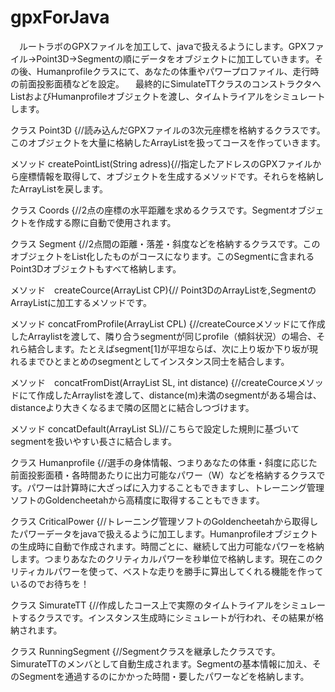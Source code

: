 # gpxForJava
　ルートラボのGPXファイルを加工して、javaで扱えるようにします。GPXファイル→Point3D→Segmentの順にデータをオブジェクトに加工していきます。その後、Humanprofileクラスにて、あなたの体重やパワープロファイル、走行時の前面投影面積などを設定。
　最終的にSimulateTTクラスのコンストラクタへ<Segment>ListおよびHumanprofileオブジェクトを渡し、タイムトライアルをシミュレートします。

クラス Point3D {//読み込んだGPXファイルの3次元座標を格納するクラスです。このオブジェクトを大量に格納したArrayListを扱ってコースを作っていきます。
  
  メソッド  createPointList(String adress){//指定したアドレスのGPXファイルから座標情報を取得して、オブジェクトを生成するメソッドです。それらを格納したArrayListを戻します。


クラス Coords  {//2点の座標の水平距離を求めるクラスです。Segmentオブジェクトを作成する際に自動で使用されます。


クラス Segment {//2点間の距離・落差・斜度などを格納するクラスです。このオブジェクトをList化したものがコースになります。このSegmentに含まれるPoint3Dオブジェクトもすべて格納します。

  メソッド　createCource(ArrayList<Point3D> CP){// Point3DのArrayListを,SegmentのArrayListに加工するメソッドです。

  メソッド  concatFromProfile(ArrayList<Segment> CPL) {//createCourceメソッドにて作成したArraylistを渡して、隣り合うsegmentが同じprofile（傾斜状況）の場合、それら結合します。たとえばsegment[1]が平坦ならば、次に上り坂か下り坂が現れるまでひとまとめのsegmentとしてインスタンス同士を結合します。

  メソッド　concatFromDist(ArrayList<Segment> SL, int distance) {//createCourceメソッドにて作成したArraylistを渡して、distance(m)未満のsegmentがある場合は、distanceより大きくなるまで隣の区間とに結合しつづけます。

  メソッド  concatDefault(ArrayList<Segment> SL)//こちらで設定した規則に基づいてsegmentを扱いやすい長さに結合します。
  
  
クラス Humanprofile {//選手の身体情報、つまりあなたの体重・斜度に応じた前面投影面積・各時間あたりに出力可能なパワー（W）などを格納するクラスです。パワーは計算時に大ざっぱに入力することもできますし、トレーニング管理ソフトのGoldencheetahから高精度に取得することもできます。


クラス CriticalPower {//トレーニング管理ソフトのGoldencheetahから取得したパワーデータをjavaで扱えるように加工します。Humanprofileオブジェクトの生成時に自動で作成されます。時間ごとに、継続して出力可能なパワーを格納します。つまりあなたのクリティカルパワーを秒単位で格納します。現在このクリティカルパワーを使って、ベストな走りを勝手に算出してくれる機能を作っているのでお待ちを！



クラス SimurateTT {//作成したコース上で実際のタイムトライアルをシミュレートするクラスです。インスタンス生成時にシミュレートが行われ、その結果が格納されます。


クラス RunningSegment {//Segmentクラスを継承したクラスです。SimurateTTのメンバとして自動生成されます。Segmentの基本情報に加え、そのSegmentを通過するのにかかった時間・要したパワーなどを格納します。


　　　　　　　　　　　　　　　　　　　　　　　　　　
